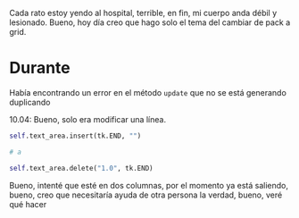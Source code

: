 Cada rato estoy yendo al hospital, terrible, en fin, mi cuerpo anda débil y lesionado. Bueno, hoy día creo que hago solo el tema del cambiar de pack a grid.

# Durante
Había encontrando un error en el método `update` que no se está generando duplicando

10.04: Bueno, solo era modificar una línea.
```python
self.text_area.insert(tk.END, "")

# a

self.text_area.delete("1.0", tk.END)
```

Bueno, intenté que esté en dos columnas, por el momento ya está saliendo, bueno, creo que necesitaría ayuda de otra persona la verdad, bueno, veré qué hacer

